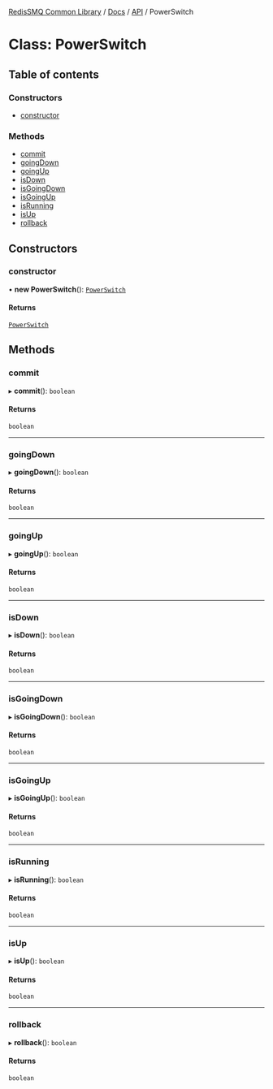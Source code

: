 [RedisSMQ Common Library](../../../README.md) / [Docs](../../README.md) / [API](../README.md) / PowerSwitch

# Class: PowerSwitch

## Table of contents

### Constructors

- [constructor](PowerSwitch.md#constructor)

### Methods

- [commit](PowerSwitch.md#commit)
- [goingDown](PowerSwitch.md#goingdown)
- [goingUp](PowerSwitch.md#goingup)
- [isDown](PowerSwitch.md#isdown)
- [isGoingDown](PowerSwitch.md#isgoingdown)
- [isGoingUp](PowerSwitch.md#isgoingup)
- [isRunning](PowerSwitch.md#isrunning)
- [isUp](PowerSwitch.md#isup)
- [rollback](PowerSwitch.md#rollback)

## Constructors

### constructor

• **new PowerSwitch**(): [`PowerSwitch`](PowerSwitch.md)

#### Returns

[`PowerSwitch`](PowerSwitch.md)

## Methods

### commit

▸ **commit**(): `boolean`

#### Returns

`boolean`

___

### goingDown

▸ **goingDown**(): `boolean`

#### Returns

`boolean`

___

### goingUp

▸ **goingUp**(): `boolean`

#### Returns

`boolean`

___

### isDown

▸ **isDown**(): `boolean`

#### Returns

`boolean`

___

### isGoingDown

▸ **isGoingDown**(): `boolean`

#### Returns

`boolean`

___

### isGoingUp

▸ **isGoingUp**(): `boolean`

#### Returns

`boolean`

___

### isRunning

▸ **isRunning**(): `boolean`

#### Returns

`boolean`

___

### isUp

▸ **isUp**(): `boolean`

#### Returns

`boolean`

___

### rollback

▸ **rollback**(): `boolean`

#### Returns

`boolean`
